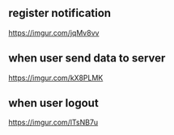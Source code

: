 ## register notification
https://imgur.com/jqMv8vv

## when user send data to server
https://imgur.com/kX8PLMK

## when user logout
https://imgur.com/lTsNB7u
